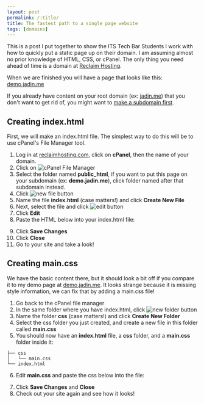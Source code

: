 ```yaml
---
layout: post
permalink: /:title/
title: The fastest path to a single page website
tags: [domains]
---
```

This is a post I put together to show the ITS Tech Bar Students I work with how to quickly put a static page up on their domain. I am assuming almost no prior knowledge of HTML, CSS, or cPanel. The only thing you need ahead of time is a domain at [Reclaim Hosting](https://reclaimhosting.com). 

When we are finished you will have a page that looks like this: [demo.jadin.me](https://demo.jadin.me)

If you already have content on your root domain (ex: [jadin.me](https://jadin.me)) that you don't want to get rid of, you might want to [make a subdomain first](http://knight.domains/kb/creating-a-subdomain/). 

## Creating index.html

First, we will make an index.html file. The simplest way to do this will be to use cPanel's File Manager tool.

1. Log in at [reclaimhosting.com](reclaimhosting.com), click on **cPanel**, then the name of your domain.
2. Click on ![cPanel File Manager](https://i.imgur.com/0JXPNAK.png)
3. Select the folder named **public_html**, if you want to put this page on your subdomain (ex: **demo.jadin.me**), click folder named after that subdomain instead.
4. Click ![new file button](https://i.imgur.com/e5cOxXl.png)
5. Name the file **index.html** (case matters!) and click **Create New File**
6. Next, select the file and click ![edit button](https://i.imgur.com/ucduek5.png)
7. Click **Edit**
8. Paste the HTML below into your index.html file:
<script src="https://gist.github.com/TaylorJadin/d789db56a7cfc37ebe34af3ed990092f.js"></script>
9. Click **Save Changes**
10. Click **Close**
11. Go to your site and take a look! 

## Creating main.css
We have the basic content there, but it should look a bit off if you compare it to my demo page at [demo.jadin.me](https://demo.jadin.me). It looks strange because it is missing style information, we can fix that by adding a main.css file!

1. Go back to the cPanel file manager
2. In the same folder where you have index.html, click ![new folder button](https://i.imgur.com/5vseFrE.png)
3. Name the folder **css** (case matters!) and click **Create New Folder**
4. Select the css folder you just created, and create a new file in this folder called **main.css**
5. You should now have an **index.html** file, a **css** folder, and a **main.css** folder inside it:
```
├── css
│   └── main.css
└── index.html
```
6. Edit **main.css** and paste the css below into the file:
<script src="https://gist.github.com/TaylorJadin/e912ba2cb1a1edf41f52b2b6da9a78ef.js"></script>
7. Click **Save Changes** and **Close**
8. Check out your site again and see how it looks!
